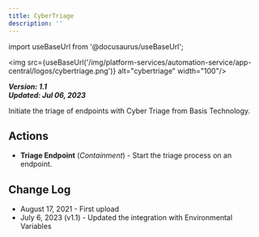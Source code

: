 ```yaml
---
title: CyberTriage
description: ''
---
```

import useBaseUrl from '@docusaurus/useBaseUrl';

<img src={useBaseUrl('/img/platform-services/automation-service/app-central/logos/cybertriage.png')} alt="cybertriage" width="100"/>

***Version: 1.1  
Updated: Jul 06, 2023***

Initiate the triage of endpoints with Cyber Triage from Basis Technology.

## Actions

* **Triage Endpoint** (*Containment*) - Start the triage process on an endpoint.

## Change Log

* August 17, 2021 - First upload
* July 6, 2023 (v1.1) - Updated the integration with Environmental Variables
